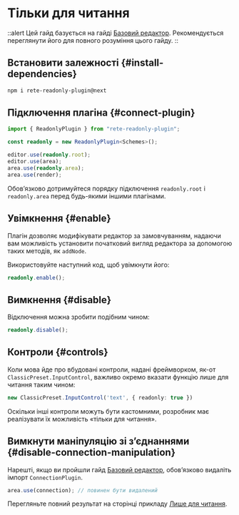 # Тільки для читання

::alert
Цей гайд базується на гайді [Базовий редактор](/uk/docs/guides/basic). Рекомендується переглянути його для повного розуміння цього гайду.
::

## Встановити залежності {#install-dependencies}

```bash
npm i rete-readonly-plugin@next
```

## Підключення плагіна {#connect-plugin}

```ts
import { ReadonlyPlugin } from "rete-readonly-plugin";

const readonly = new ReadonlyPlugin<Schemes>();

editor.use(readonly.root);
editor.use(area);
area.use(readonly.area);
area.use(render);
```

Обов’язково дотримуйтеся порядку підключення `readonly.root` і `readonly.area` перед будь-якими іншими плагінами.

## Увімкнення {#enable}

Плагін дозволяє модифікувати редактор за замовчуванням, надаючи вам можливість установити початковий вигляд редактора за допомогою таких методів, як `addNode`.

Використовуйте наступний код, щоб увімкнути його:

```ts
readonly.enable();
```

## Вимкнення {#disable}

Відключення можна зробити подібним чином:

```ts
readonly.disable();
```

## Контроли {#controls}

Коли мова йде про вбудовані контроли, надані фреймворком, як-от `ClassicPreset.InputControl`, важливо окремо вказати функцію лише для читання таким чином:

```ts
new ClassicPreset.InputControl('text', { readonly: true })
```

Оскільки інші контроли можуть бути кастомними, розробник має реалізувати їх можливість «тільки для читання».

## Вимкнути маніпуляцію зі з’єднаннями {#disable-connection-manipulation}

Нарешті, якщо ви пройшли гайд [Базовий редактор](/uk/docs/guides/basic), обов’язково видаліть імпорт `ConnectionPlugin`.

```ts
area.use(connection); // повинен бути видалений
```

Перегляньте повний результат на сторінці прикладу [Лише для читання](/uk/examples/readonly).
